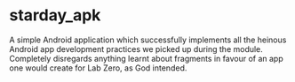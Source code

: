 # starday_apk
A simple Android application which successfully implements all the heinous Android app development practices we picked up during the module. Completely disregards anything learnt about fragments in favour of an app one would create for Lab Zero, as God intended.

